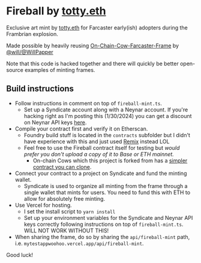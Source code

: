 # Fireball by [totty.eth](https://warpcast.com/totty.eth)
Exclusive art mint by [totty.eth](https://warpcast.com/totty.eth) for Farcaster early(ish) adopters during the Frambrian explosion.

Made possible by heavily reusing [On-Chain-Cow-Farcaster-Frame](https://github.com/WillPapper/On-Chain-Cow-Farcaster-Frame) by [@will/@WillPapper](https://warpcast.com/will)

Note that this code is hacked together and there will quickly be better open-source examples of minting frames.

## Build instructions

- Follow instructions in comment on top of `fireball-mint.ts`.
  - Set up a Syndicate account along with a Neynar account. If you're hacking right as I'm posting this (1/30/2024) you can get a discount on Neynar API keys [here](https://warpcast.com/rish/0xc00fa676).
- Compile your contract first and verify it on Etherscan. 
  - Foundry build stuff is located in the `contracts` subfolder but I didn't have experience with this and just used [Remix](https://remix.ethereum.org/) instead LOL
  - Feel free to use the Fireball contract itself for testing but *would prefer you don't upload a copy of it to Base or ETH mainnet.*
    - On-chain Cows which this project is forked from has a [simpler contract you can clone](https://github.com/WillPapper/On-Chain-Cow-Farcaster-Frame/blob/main/contracts/src/OnChainCow.sol).
- Connect your contract to a project on Syndicate and fund the minting wallet.
  - Syndicate is used to organize all minting from the frame through a single wallet that mints for users. You need to fund this with ETH to allow for absolutely free minting.
- Use Vercel for hosting.
  - I set the install script to `yarn install`
  - Set up your environment variables for the Syndicate and Neynar API keys correctly following instructions on top of `fireball-mint.ts`. WILL NOT WORK WITHOUT THIS!
- When sharing the frame, do so by sharing the `api/fireball-mint` path, i.e. `mytestappwoohoo.vercel.app/api/fireball-mint`.

Good luck!
